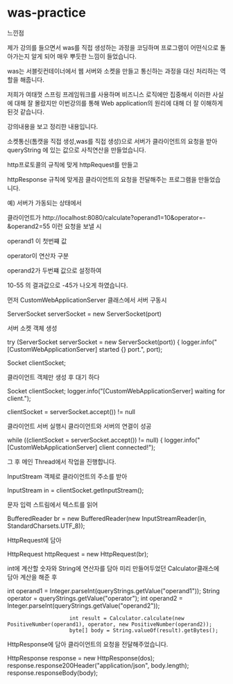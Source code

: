 # was-practice

느낀점

제가 강의를 들으면서 was를 직접 생성하는 과정을 코딩하며 프로그램이 어떤식으로 돌아가는지 알게 되어 매우 뿌듯한 느낌이 들었습니다.


was는 서블릿컨테이너에서 웹 서버와 소켓을 만들고 통신하는 과정을 대신 처리하는 역할을 해줍니다.


저희가 여태껏 스프링 프레임워크를 사용하며 비즈니스 로직에만 집중해서 이러한 사실에 대해 잘 몰랐지만 이번강의를 통해 Web application의 원리에 대해 더 잘 이해하게 된것 같습니다.



강의내용을 보고 정리한 내용입니다.

소켓통신(톰캣을 직접 생성,was를 직접 생성)으로 서버가 클라이언트의 요청을 받아 queryString 에 있는 값으로 사칙연산을 만들었습니다.


http프로토콜의 규칙에 맞게 httpRequest를 만들고

httpResponse 규칙에 맞게끔 클라이언트의 요청을 전달해주는 프로그램을 만들었습니다.


예) 서버가 가동되는 상태에서

클라이언트가 http://localhost:8080/calculate?operand1=10&operator=-&operand2=55 이런 요청을 보낼 시


operand1 이 첫번쨰 값

operator이 연산자 구분

operand2가 두번쨰 값으로 설정하여


10-55 의 결과값으로 -45가 나오게 하였습니다.


먼저 CustomWebApplicationServer 클래스에서 서버 구동시

ServerSocket serverSocket = new ServerSocket(port)

서버 소켓 객체 생성


try (ServerSocket serverSocket = new ServerSocket(port)) {
            logger.info("[CustomWebApplicationServer] started {} port.", port);
            

Socket clientSocket;

클라이언트 객체만 생성 후 대기 하다



Socket clientSocket;
            logger.info("[CustomWebApplicationServer] waiting for client.");

clientSocket = serverSocket.accept()) != null

클라이언트 서버 실행시 클라이언트와 서버의  연결이 성공



while ((clientSocket = serverSocket.accept()) != null) {
                logger.info("[CustomWebApplicationServer] client connected!");


그 후 메인 Thread에서 작업을 진행합니다.

InputStream 객체로 클라이언트의 주소를 받아


InputStream in = clientSocket.getInputStream();

문자 입력 스트림에서 텍스트를 읽어


BufferedReader br = new BufferedReader(new InputStreamReader(in, StandardCharsets.UTF_8));

HttpRequest에 담아


HttpRequest httpRequest = new HttpRequest(br);


int에 계산할 숫자와 String에 연산자를 담아 미리 만들어두었던 Calculator클래스에 담아 계산을 해준 후


int operand1 = Integer.parseInt(queryStrings.getValue("operand1"));
                        String operator = queryStrings.getValue("operator");
                        int operand2 = Integer.parseInt(queryStrings.getValue("operand2"));

                        int result = Calculator.calculate(new PositiveNumber(operand1), operator, new PositiveNumber(operand2));
                        byte[] body = String.valueOf(result).getBytes();

HttpResponse에 담아 클라이언트의 요청을 전달해주었습니다.



HttpResponse response = new HttpResponse(dos);
                        response.response200Header("application/json", body.length);
                        response.responseBody(body);


